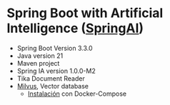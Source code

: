 # Spring Boot with Artificial Intelligence ([SpringAI](https://spring.io/projects/spring-ai))

- Spring Boot Version 3.3.0
- Java version 21
- Maven project
- Spring IA version 1.0.0-M2
- Tika Document Reader
- [Milvus](https://milvus.io/), Vector database
  - [Instalación](https://milvus.io/docs/es/install_standalone-docker-compose.md) con Docker-Compose